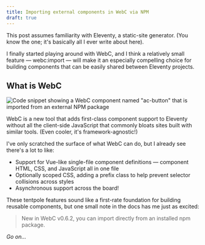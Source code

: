 ```yaml
---
title: Importing external components in WebC via NPM
draft: true
---
```

<mc-aside>
  This post assumes familiarity with Eleventy, a static-site generator. (You know the one; it's basically all I ever write about here). 
</mc-aside>

I finally started playing around with WebC, and I think a relatively small feature — webc:import — will make it an especially compelling choice for building components that can be easily shared between Eleventy projects.

## What is WebC

![Code snippet showing a WebC component named "ac-button" that is imported from an external NPM package](https://user-images.githubusercontent.com/3238096/209586839-18254e6e-da5e-418f-b324-52c7e1b14914.png)

WebC is a new tool that adds first-class component support to Eleventy without all the client-side JavaScript that commonly bloats sites built with similar tools. (Even cooler, it's framework-agnostic!)

I've only scratched the surface of what WebC can do, but I already see there's a lot to like:

- Support for Vue-like single-file component definitions — component HTML, CSS, and JavaScript all in one file
- Optionally scoped CSS, adding a prefix class to help prevent selector collisions across styles
- Asynchronous support across the board!

These tentpole features sound like a first-rate foundation for building reusable components, but one small note in the docs has me just as excited:

> New in WebC v0.6.2, you can import directly from an installed npm package.

_Go on..._
